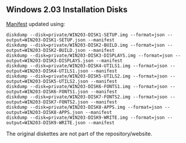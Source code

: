 Windows 2.03 Installation Disks
---

[Manifest](manifest.xml) updated using:

	diskdump --disk=private/WIN203-DISK1-SETUP.img --format=json --output=WIN203-DISK1-SETUP.json --manifest
	diskdump --disk=private/WIN203-DISK2-BUILD.img --format=json --output=WIN203-DISK2-BUILD.json --manifest
	diskdump --disk=private/WIN203-DISK3-DISPLAYS.img --format=json --output=WIN203-DISK3-DISPLAYS.json --manifest
	diskdump --disk=private/WIN203-DISK4-UTILS1.img --format=json --output=WIN203-DISK4-UTILS1.json --manifest
	diskdump --disk=private/WIN203-DISK5-UTILS2.img --format=json --output=WIN203-DISK5-UTILS2.json --manifest
	diskdump --disk=private/WIN203-DISK6-FONTS1.img --format=json --output=WIN203-DISK6-FONTS1.json --manifest
	diskdump --disk=private/WIN203-DISK7-FONTS2.img --format=json --output=WIN203-DISK7-FONTS2.json --manifest
	diskdump --disk=private/WIN203-DISK8-APPS.img --format=json --output=WIN203-DISK8-APPS.json --manifest
	diskdump --disk=private/WIN203-DISK9-WRITE.img --format=json --output=WIN203-DISK9-WRITE.json --manifest

The original diskettes are not part of the repository/website.